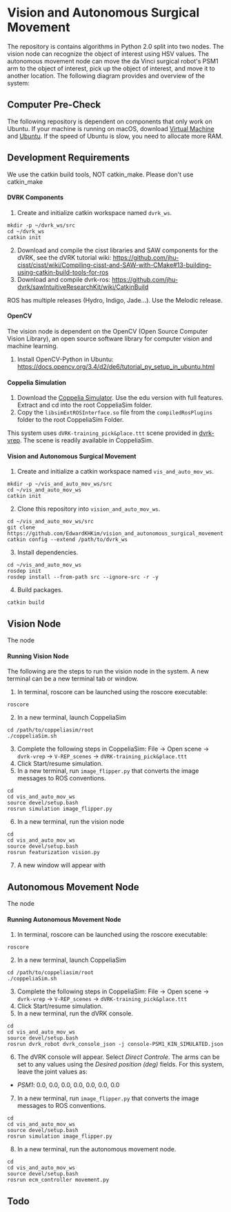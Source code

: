 # Vision and Autonomous Surgical Movement

The repository is contains algorithms in Python 2.0 split into two nodes. The vision node can recognize the object of interest using HSV values. The autonomous movement node can move the da Vinci surgical robot's PSM1 arm to the object of interest, pick up the object of interest, and move it to another location. The following diagram provides and overview of the system: 

## Computer Pre-Check 
The following repository is dependent on components that only work on Ubuntu. If your machine is running on macOS, download [Virtual Machine](https://www.virtualbox.org/) and [Ubuntu](https://ubuntu.com/download/desktop). If the speed of Ubuntu is slow, you need to allocate more RAM. 

## Development Requirements
We use the catkin build tools, NOT catkin_make. Please don't use catkin_make

#### DVRK Components 
1. Create and initialize catkin workspace named `dvrk_ws`.
```
mkdir -p ~/dvrk_ws/src
cd ~/dvrk_ws
catkin init
```
2. Download and compile the cisst libraries and SAW components for the dVRK, see the dVRK tutorial wiki: https://github.com/jhu-cisst/cisst/wiki/Compiling-cisst-and-SAW-with-CMake#13-building-using-catkin-build-tools-for-ros
3. Download and compile dvrk-ros: https://github.com/jhu-dvrk/sawIntuitiveResearchKit/wiki/CatkinBuild

ROS has multiple releases (Hydro, Indigo, Jade...). Use the Melodic release.  

#### OpenCV 
The vision node is dependent on the OpenCV (Open Source Computer Vision Library), an open source software library for computer vision and machine learning. 
1. Install OpenCV-Python in Ubuntu: https://docs.opencv.org/3.4/d2/de6/tutorial_py_setup_in_ubuntu.html

#### Coppelia Simulation
1. Download the [Coppelia Simulator](https://coppeliarobotics.com/downloads). Use the edu version with full features. Extract and cd into the root CoppeliaSim folder. 
2. Copy the `libsimExtROSInterface.so` file from the `compiledRosPlugins` folder to the root CoppeliaSim Folder. 

This system uses `dVRK-training_pick&place.ttt` scene provided in [dvrk-vrep](https://github.com/unina-icaros/dvrk-vrep). The scene is readily available in CoppeliaSim. 

#### Vision and Autonomous Surgical Movement
1. Create and initialize a catkin workspace named `vis_and_auto_mov_ws`.
```
mkdir -p ~/vis_and_auto_mov_ws/src
cd ~/vis_and_auto_mov_ws
catkin init
```
2. Clone this repository into `vision_and_auto_mov_ws`.
```
cd ~/vis_and_auto_mov_ws/src
git clone https://github.com/EdwardKHKim/vision_and_autonomous_surgical_movement
catkin config --extend /path/to/dvrk_ws
```
3. Install dependencies.
```
cd ~/vis_and_auto_mov_ws
rosdep init
rosdep install --from-path src --ignore-src -r -y
```
4. Build packages.
```
catkin build
```

## Vision Node 
The node 
#### Running Vision Node
The following are the steps to run the vision node in the system. A new terminal can be a new terminal tab or window.
1. In terminal, roscore can be launched using the roscore executable:
```
roscore
```
2. In a new terminal, launch CoppeliaSim
```
cd /path/to/coppeliasim/root
./coppeliaSim.sh 
```
3. Complete the following steps in CoppeliaSim: File &#8594; Open scene &#8594; `dvrk-vrep` &#8594; `V-REP_scenes` &#8594; `dVRK-training_pick&place.ttt`
4. Click Start/resume simulation.
5. In a new terminal, run `image_flipper.py` that converts the image messages to ROS conventions.
```
cd 
cd vis_and_auto_mov_ws
source devel/setup.bash
rosrun simulation image_flipper.py
```
6. In a new terminal, run the vision node 
```
cd 
cd vis_and_auto_mov_ws
source devel/setup.bash
rosrun featurization vision.py 
```
7. A new window will appear with 
## Autonomous Movement Node
The node 

#### Running Autonomous Movement Node
1. In terminal, roscore can be launched using the roscore executable:
```
roscore
```
2. In a new terminal, launch CoppeliaSim
```
cd /path/to/coppeliasim/root
./coppeliaSim.sh 
```
3. Complete the following steps in CoppeliaSim: File &#8594; Open scene &#8594; `dvrk-vrep` &#8594; `V-REP_scenes` &#8594; `dVRK-training_pick&place.ttt`
4. Click Start/resume simulation.
5. In a new terminal, run the dVRK console. 
```
cd
cd vis_and_auto_mov_ws
source devel/setup.bash
rosrun dvrk_robot dvrk_console_json -j console-PSM1_KIN_SIMULATED.json
```
6. The dVRK console will appear. Select _Direct Controle_. The arms can be set to any values using the _Desired position (deg)_ fields. For this system, leave the joint values as:
- _PSM1_: 0.0, 0.0, 0.0, 0.0, 0.0, 0.0, 0.0
7. In a new terminal, run `image_flipper.py` that converts the image messages to ROS conventions.
```
cd 
cd vis_and_auto_mov_ws
source devel/setup.bash
rosrun simulation image_flipper.py
```
8. In a new terminal, run the autonomous movement node.
```
cd
cd vis_and_auto_mov_ws
source devel/setup.bash
rosrun ecm_controller movement.py
```
## Todo
